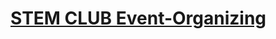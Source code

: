 # [STEM CLUB Event-Organizing](https://drive.google.com/drive/folders/1_z8eQOJOVbrvlae3SUQDcEysR2iAwjDa?usp=drive_link)
